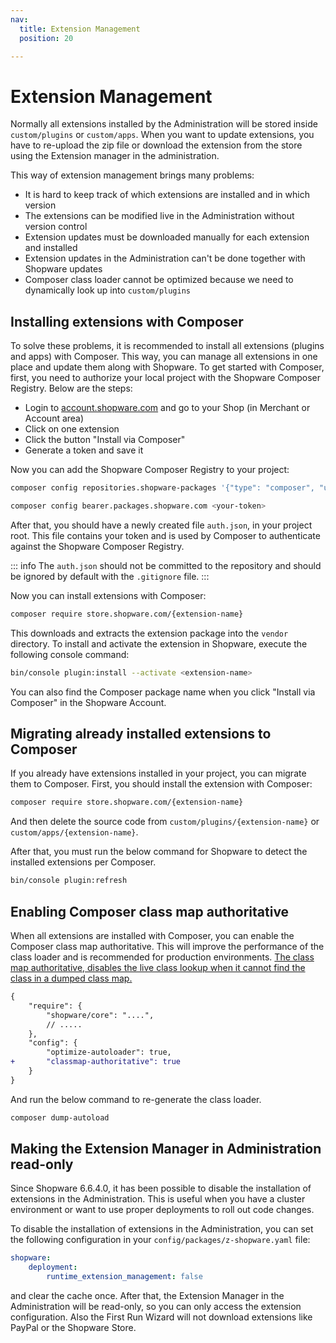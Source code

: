 ```yaml
---
nav:
  title: Extension Management
  position: 20

---
```


# Extension Management

Normally all extensions installed by the Administration will be stored inside `custom/plugins` or `custom/apps`. When you want to update extensions, you have to re-upload the zip file or download the extension from the store using the Extension manager in the administration.

This way of extension management brings many problems:

* It is hard to keep track of which extensions are installed and in which version
* The extensions can be modified live in the Administration without version control
* Extension updates must be downloaded manually for each extension and installed
* Extension updates in the Administration can't be done together with Shopware updates
* Composer class loader cannot be optimized because we need to dynamically look up into `custom/plugins`

## Installing extensions with Composer

To solve these problems, it is recommended to install all extensions (plugins and apps) with Composer. This way, you can manage all extensions in one place and update them along with Shopware. To get started with Composer, first, you need to authorize your local project with the Shopware Composer Registry. Below are the steps:

* Login to [account.shopware.com](https://account.shopware.com) and go to your Shop (in Merchant or Account area)
* Click on one extension
* Click the button "Install via Composer"
* Generate a token and save it

Now you can add the Shopware Composer Registry to your project:

```bash
composer config repositories.shopware-packages '{"type": "composer", "url": "https://packages.shopware.com"}'

composer config bearer.packages.shopware.com <your-token>
```

After that, you should have a newly created file `auth.json`, in your project root. This file contains your token and is used by Composer to authenticate against the Shopware Composer Registry.

::: info
The `auth.json` should not be committed to the repository and should be ignored by default with the `.gitignore` file.
:::

Now you can install extensions with Composer:

```bash
composer require store.shopware.com/{extension-name}
```

This downloads and extracts the extension package into the `vendor` directory. To install and activate the extension in Shopware, execute the following console command:

```bash
bin/console plugin:install --activate <extension-name>
```

You can also find the Composer package name when you click "Install via Composer" in the Shopware Account.

## Migrating already installed extensions to Composer

If you already have extensions installed in your project, you can migrate them to Composer. First, you should install the extension with Composer:

```bash
composer require store.shopware.com/{extension-name}
```

And then delete the source code from `custom/plugins/{extension-name}` or `custom/apps/{extension-name}`.

After that, you must run the below command for Shopware to detect the installed extensions per Composer.

```bash
bin/console plugin:refresh
```

## Enabling Composer class map authoritative

When all extensions are installed with Composer, you can enable the Composer class map authoritative. This will improve the performance of the class loader and is recommended for production environments.
[The class map authoritative, disables the live class lookup when it cannot find the class in a dumped class map.](https://getcomposer.org/doc/articles/autoloader-optimization.md#optimization-level-2-a-authoritative-class-maps)

```diff
{
    "require": {
        "shopware/core": "....",
        // .....
    },
    "config": {
        "optimize-autoloader": true,
+       "classmap-authoritative": true
    }
}
```

And run the below command to re-generate the class loader.

```bash
composer dump-autoload
```

## Making the Extension Manager in Administration read-only

Since Shopware 6.6.4.0, it has been possible to disable the installation of extensions in the Administration. This is useful when you have a cluster environment or want to use proper deployments to roll out code changes.

To disable the installation of extensions in the Administration, you can set the following configuration in your `config/packages/z-shopware.yaml` file:

```yaml
shopware:
    deployment:
        runtime_extension_management: false
```

and clear the cache once. After that, the Extension Manager in the Administration will be read-only, so you can only access the extension configuration. Also the First Run Wizard will not download extensions like PayPal or the Shopware Store.
